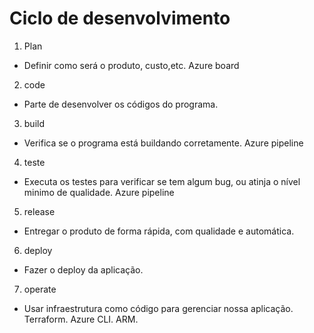 # Ciclo de desenvolvimento
1. Plan
- Definir como será o produto, custo,etc. Azure board
2. code
- Parte de desenvolver os códigos do programa.
3. build
- Verifica se o programa está buildando corretamente. Azure pipeline
4. teste
- Executa os testes para verificar se tem algum bug, ou atinja o nível minimo de qualidade. Azure pipeline
5. release
- Entregar o produto de forma rápida, com qualidade e automática. 
6. deploy
- Fazer o deploy da aplicação.
7. operate
- Usar infraestrutura como código para gerenciar nossa aplicação. Terraform. Azure CLI. ARM.